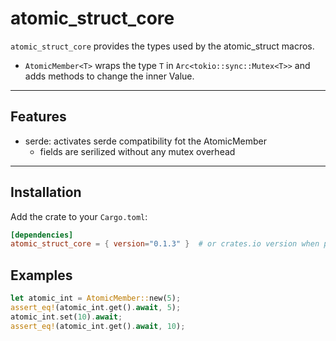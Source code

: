 # atomic_struct_core

`atomic_struct_core` provides the types used by the atomic_struct macros.

- `AtomicMember<T>` wraps the type `T` in `Arc<tokio::sync::Mutex<T>>` and adds methods to change the inner Value.

---

## Features

- serde: activates serde compatibility fot the AtomicMember
  - fields are serilized without any mutex overhead

---

## Installation

Add the crate to your `Cargo.toml`:

```toml
[dependencies]
atomic_struct_core = { version="0.1.3" }  # or crates.io version when published

```

## Examples

```rust
let atomic_int = AtomicMember::new(5);
assert_eq!(atomic_int.get().await, 5);
atomic_int.set(10).await;
assert_eq!(atomic_int.get().await, 10);
```
